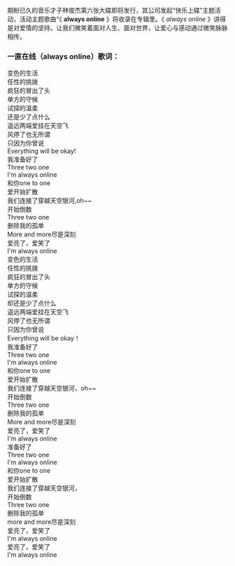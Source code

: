 

期盼已久的音乐才子林俊杰第六张大碟即将发行，其公司发起“快乐上碟”主题活动，活动主题歌曲“《 **always online** 》将收录在专辑里。《
_always online_ 》讲得是对爱情的坚持。让我们微笑着面对人生、面对世界，让爱心与感动通过微笑脉脉相传。

### 一直在线（always online）歌词：

变色的生活  
任性的挑拨  
疯狂的冒出了头  
单方的守候  
试探的温柔  
还是少了点什么  
遥远两端爱挂在天空飞  
风停了也无所谓  
只因为你曾说  
Everything will be okay!  
我准备好了  
Three two one  
I'm always online  
和你one to one  
爱开始扩散  
我们连接了穿越天空银河,oh~~  
开始倒数  
Three two one  
删除我的孤单  
More and more尽是深刻  
爱亮了，爱笑了  
I'm always online  
变色的生活  
任性的挑拨  
疯狂的冒出了头  
单方的守候  
试探的温柔  
却还是少了点什么  
遥远两端爱挂在天空飞  
风停了也无所谓  
只因为你曾说  
Everything will be okay！  
我准备好了  
Three two one  
I'm always online  
和你one to one  
爱开始扩散  
我们连接了穿越天空银河，oh~~  
开始倒数  
Three two one  
删除我的孤单  
More and more尽是深刻  
爱亮了，爱笑了  
I'm always online  
准备好了  
Three two one  
I'm always online  
和你one to one  
爱开始扩散  
我们连接了穿越天空银河，  
开始倒数  
Three two one  
删除我的孤单  
more and more尽是深刻  
爱亮了，爱笑了  
I'm always online  
爱亮了，爱笑了  
I'm always online

